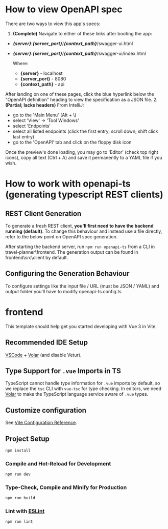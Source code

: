# How to view OpenAPI spec
There are two ways to view this app's specs:

1. **(Complete)** Navigate to either of these links after booting the app: 
- _**{server}**_:_**{server_port}**_/_**{context_path}**_/swagger-ui.html
- _**{server}**_:_**{server_port}**_/_**{context_path}**_/swagger-ui/index.html

    Where:
  - **{server}** - localhost
  - **{server_port}** - 8080
  - **{context_path}** - api

After landing on one of these pages, click the blue hyperlink below the "OpenAPI definition" heading 
to view the specification as a JSON file.
2. **(Partial; lacks headers)** From IntelliJ:
- go to the 'Main Menu' (Alt + \\)
- select 'View' -> 'Tool Windows'
- select 'Endpoints'
- select all listed endpoints (click the first entry; scroll down; shift click last entry)
- go to the 'OpenAPI' tab and click on the floppy disk icon

Once the preview's done loading, you may go to 'Editor' (check top right icons),
copy all text (Ctrl + A) and save it permanently to a YAML file if you wish.

# How to work with openapi-ts (generating typescript REST clients)
## REST Client Generation
To generate a fresh REST client, **you'll first need to have the backend running (default)**.
To change this behaviour and instead use a file directly, refer to the below point on
OpenAPI spec generation.

After starting the backend server, run `npm run openapi-ts` from a CLI in travel-planner\frontend.
The generation output can be found in frontend\src\client by default.
## Configuring the Generation Behaviour
To configure settings like the input file / URL (must be JSON / YAML) and output folder you'll have to modify openapi-ts.config.ts

# frontend

This template should help get you started developing with Vue 3 in Vite.

## Recommended IDE Setup

[VSCode](https://code.visualstudio.com/) + [Volar](https://marketplace.visualstudio.com/items?itemName=Vue.volar) (and disable Vetur).

## Type Support for `.vue` Imports in TS

TypeScript cannot handle type information for `.vue` imports by default, so we replace the `tsc` CLI with `vue-tsc` for type checking. In editors, we need [Volar](https://marketplace.visualstudio.com/items?itemName=Vue.volar) to make the TypeScript language service aware of `.vue` types.

## Customize configuration

See [Vite Configuration Reference](https://vite.dev/config/).

## Project Setup

```sh
npm install
```

### Compile and Hot-Reload for Development

```sh
npm run dev
```

### Type-Check, Compile and Minify for Production

```sh
npm run build
```

### Lint with [ESLint](https://eslint.org/)

```sh
npm run lint
```
